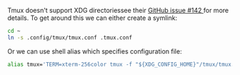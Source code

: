 Tmux doesn't support XDG directoriessee their [GitHub issue #142
](https://github.com/tmux/tmux/issues/142) for more details. To get around this
we can either create a symlink:

```Bash
cd ~
ln -s .config/tmux/tmux.conf .tmux.conf
```

Or we can use shell alias which specifies configuration file:

```Bash
alias tmux='TERM=xterm-256color tmux -f "${XDG_CONFIG_HOME}"/tmux/tmux.conf'
```
